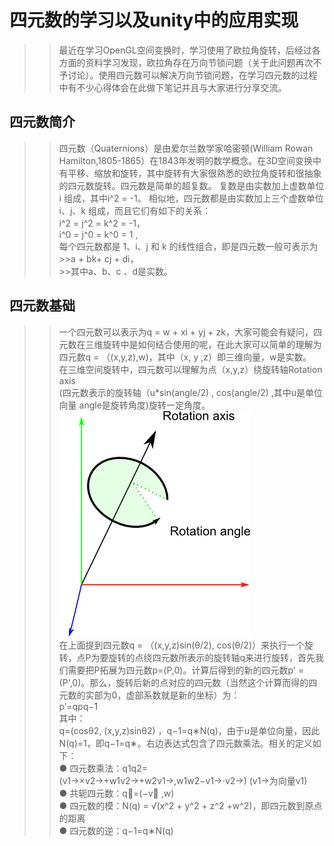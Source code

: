 
四元数的学习以及unity中的应用实现
=============================
>>最近在学习OpenGL空间变换时，学习使用了欧拉角旋转，后经过各方面的资料学习发现，欧拉角存在万向节锁问题（关于此问题再次不予讨论）。使用四元数可以解决万向节锁问题，在学习四元数的过程中有不少心得体会在此做下笔记并且与大家进行分享交流。<br>
  
四元数简介
--------
>>四元数（Quaternions）是由爱尔兰数学家哈密顿(William Rowan Hamilton,1805-1865）在1843年发明的数学概念。在3D空间变换中有平移、缩放和旋转，其中旋转有大家很熟悉的欧拉角旋转和很抽象的四元数旋转。四元数是简单的超复数。 复数是由实数加上虚数单位 i 组成，其中i^2 = -1。 相似地，四元数都是由实数加上三个虚数单位 i、j、k 组成，而且它们有如下的关系：<br> i^2 = j^2 = k^2 = -1， <br> i^0 = j^0 = k^0 = 1 ,<br> 每个四元数都是 1、i、j 和 k 的线性组合，即是四元数一般可表示为<br> >>a + bk+ cj + di，<br> >>其中a、b、c 、d是实数。
  
四元数基础
---------
>>一个四元数可以表示为q = w + xi + yj + zk，大家可能会有疑问，四元数在三维旋转中是如何结合使用的呢，在此大家可以简单的理解为四元数q = （(x,y,z),w)，其中（x, y ,z）即三维向量，w是实数。<br>
在三维空间旋转中，四元数可以理解为点（x,y,z）绕旋转轴Rotation axis <br>(四元数表示的旋转轴（u\*sin(angle/2) , cos(angle/2) ,其中u是单位向量 angle是旋转角度)旋转一定角度。<br>
![](https://github.com/bunny1721/LearnNote/blob/master/Learn%20quaternion/res/image1.png)<br>
在上面提到四元数q = （(x,y,z)sin(θ/2), cos(θ/2)）来执行一个旋转，点P为要旋转的点绕四元数所表示的旋转轴q来进行旋转，首先我们需要把P拓展为四元数p=(P,0)。计算后得到的新的四元数p' = (P',0)。那么，旋转后新的点对应的四元数（当然这个计算而得的四元数的实部为0，虚部系数就是新的坐标）为：<br> p′=qpq−1 <br>
其中：<br>
q=(cosθ2, (x,y,z)sinθ2) ，q−1=q∗N(q)，由于u是单位向量，因此<br>
N(q)=1，即q−1=q∗。右边表达式包含了四元数乘法。相关的定义如下：<br>
  ● 四元数乘法：q1q2=(v1→×v2→+w1v2→+w2v1→,w1w2−v1→⋅v2→) (v1→为向量v1)<br>
  ● 共轭四元数：q∗=(−v⃗ ,w)<br>
  ● 四元数的模：N(q) = √(x^2 + y^2 + z^2 +w^2)，即四元数到原点的距离<br>
  ● 四元数的逆：q−1=q∗N(q)<br>
  

